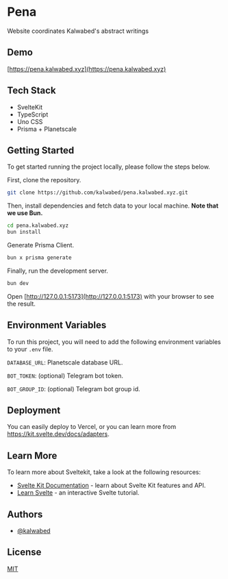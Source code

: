 # Pena

Website coordinates Kalwabed's abstract writings

## Demo

[https://pena.kalwabed.xyz](https://pena.kalwabed.xyz)

## Tech Stack

- SvelteKit
- TypeScript
- Uno CSS
- Prisma + Planetscale

## Getting Started

To get started running the project locally, please follow the steps below.

First, clone the repository.

```bash
git clone https://github.com/kalwabed/pena.kalwabed.xyz.git
```

Then, install dependencies and fetch data to your local machine. **Note that we use Bun.**

```bash
cd pena.kalwabed.xyz
bun install
```

Generate Prisma Client.

```bash
bun x prisma generate
```

Finally, run the development server.

```bash
bun dev
```

Open [http://127.0.0.1:5173](http://127.0.0.1:5173) with your browser to see the result.

## Environment Variables

To run this project, you will need to add the following environment variables to your `.env` file.

`DATABASE_URL`: Planetscale database URL.

`BOT_TOKEN`: (optional) Telegram bot token.

`BOT_GROUP_ID`: (optional) Telegram bot group id.

## Deployment

You can easily deploy to Vercel, or you can learn more from https://kit.svelte.dev/docs/adapters.

## Learn More

To learn more about Sveltekit, take a look at the following resources:

- [Svelte Kit Documentation](https://kit.svelte.dev/docs/introduction) - learn about Svelte Kit features and API.
- [Learn Svelte](https://learn.svelte.dev/tutorial/welcome-to-svelte) - an interactive Svelte tutorial.

## Authors

- [@kalwabed](https://www.github.com/kalwabed)

## License

[MIT](https://choosealicense.com/licenses/mit/)
